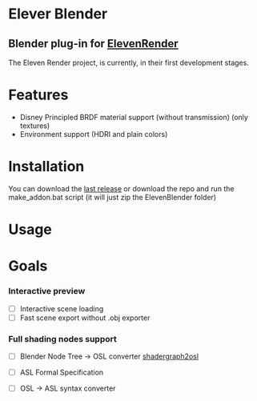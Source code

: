 # Elever Blender
## Blender plug-in for [ElevenRender](https://github.com/101001000/ElevenRender)


The Eleven Render project, is currently, in their first development stages.



# Features
- Disney Principled BRDF material support (without transmission) (only textures)
- Environment support (HDRI and plain colors)

# Installation
You can download the [last release]() or download the repo and run the make_addon.bat script (it will just zip the ElevenBlender folder)


# Usage

# Goals

### Interactive preview
- [ ] Interactive scene loading
- [ ] Fast scene export without .obj exporter

### Full shading nodes support
- [ ] Blender Node Tree -> OSL converter [shadergraph2osl](https://github.com/101001000/shadergraph2osl)
- [ ] ASL Formal Specification
- [ ] OSL -> ASL syntax converter


